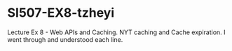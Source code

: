 # SI507-EX8-tzheyi
Lecture Ex 8 - Web APIs and Caching.
NYT caching and Cache expiration.
I went through and understood each line.
